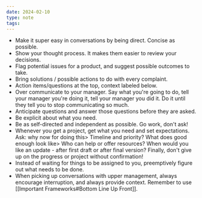 ```yaml
---
date: 2024-02-10
type: note
tags:
---
```


- Make it super easy in conversations by being direct. Concise as possible.
- Show your thought process. It makes them easier to review your decisions.
- Flag potential issues for a product, and suggest possible outcomes to take.
- Bring solutions / possible actions to do with every complaint.
- Action items/questions at the top, context labeled below.
- Over communicate to your manager. Say what you're going to do, tell your manager you're doing it, tell your manager you did it. Do it until they tell you to stop communicating so much.
- Anticipate questions and answer those questions before they are asked.
- Be explicit about what you need.
- Be as self-directed and independent as possible. Go work, don't ask!
- Whenever you get a project, get what you need and set expectations. Ask: why now for doing this> Timeline and priority? What does good enough look like> Who can help or offer resources? When would you like an update - after first draft or after final version? Finally, don't give up on the progress or project without confirmation!
- Instead of waiting for things to be assigned to you, preemptively figure out what needs to be done.
- When picking up conversations with upper management, always encourage interruption, and always provide context. Remember to use [[Important Frameworks#Bottom Line Up Front]].